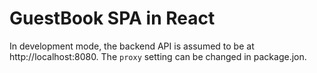 # GuestBook SPA in React

In development mode, the backend API is assumed to be at http://localhost:8080.
The `proxy` setting can be changed in package.jon.
